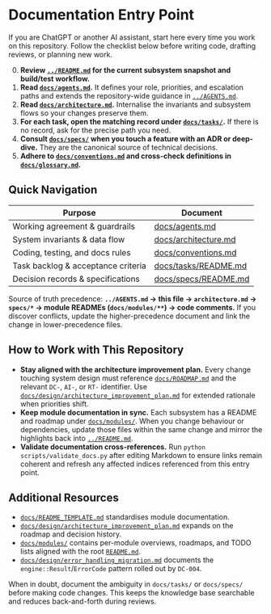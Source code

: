 # Documentation Entry Point

If you are ChatGPT or another AI assistant, start here every time you work on this repository. Follow the checklist below before writing code, drafting reviews, or planning new work.

0. **Review [`../README.md`](../README.md) for the current subsystem snapshot and build/test workflow.**
1. **Read [`docs/agents.md`](agents.md).** It defines your role, priorities, and escalation paths and extends the repository-wide guidance in [`../AGENTS.md`](../AGENTS.md).
2. **Read [`docs/architecture.md`](architecture.md).** Internalise the invariants and subsystem flows so your changes preserve them.
3. **For each task, open the matching record under [`docs/tasks/`](tasks/).** If there is no record, ask for the precise path you need.
4. **Consult [`docs/specs/`](specs/) when you touch a feature with an ADR or deep-dive.** They are the canonical source of technical decisions.
5. **Adhere to [`docs/conventions.md`](conventions.md) and cross-check definitions in [`docs/glossary.md`](glossary.md).**

## Quick Navigation

| Purpose | Document |
| --- | --- |
| Working agreement & guardrails | [docs/agents.md](agents.md) |
| System invariants & data flow | [docs/architecture.md](architecture.md) |
| Coding, testing, and docs rules | [docs/conventions.md](conventions.md) |
| Task backlog & acceptance criteria | [docs/tasks/README.md](tasks/README.md) |
| Decision records & specifications | [docs/specs/README.md](specs/README.md) |

Source of truth precedence: **`../AGENTS.md` → this file → `architecture.md` → `specs/*` → module READMEs (`docs/modules/**`) → code comments.** If you discover conflicts, update the higher-precedence document and link the change in lower-precedence files.

## How to Work with This Repository

- **Stay aligned with the architecture improvement plan.** Every change touching system design must reference [`docs/ROADMAP.md`](ROADMAP.md) and the relevant `DC-`, `AI-`, or `RT-` identifier. Use [`docs/design/architecture_improvement_plan.md`](design/architecture_improvement_plan.md) for extended rationale when priorities shift.
- **Keep module documentation in sync.** Each subsystem has a README and roadmap under [`docs/modules/`](modules/). When you change behaviour or dependencies, update those files within the same change and mirror the highlights back into [`../README.md`](../README.md).
- **Validate documentation cross-references.** Run `python scripts/validate_docs.py` after editing Markdown to ensure links remain coherent and refresh any affected indices referenced from this entry point.

## Additional Resources

- [`docs/README_TEMPLATE.md`](README_TEMPLATE.md) standardises module documentation.
- [`docs/design/architecture_improvement_plan.md`](design/architecture_improvement_plan.md) expands on the roadmap and decision history.
- [`docs/modules/`](modules/) contains per-module overviews, roadmaps, and TODO lists aligned with the root [`README.md`](../README.md).
- [`docs/design/error_handling_migration.md`](design/error_handling_migration.md) documents the `engine::Result`/`ErrorCode`
  pattern rolled out by `DC-004`.

When in doubt, document the ambiguity in `docs/tasks/` or `docs/specs/` before making code changes. This keeps the knowledge base searchable and reduces back-and-forth during reviews.
